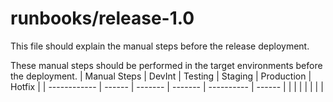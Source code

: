 # runbooks/release-1.0

This file should explain the manual steps before the release deployment.

These manual steps should be performed in the target environments before the deployment.
| Manual Steps | DevInt | Testing | Staging | Production | Hotfix |
| ------------ | ------ | ------- | ------- | ---------- | ------ |
| | | | | | |
